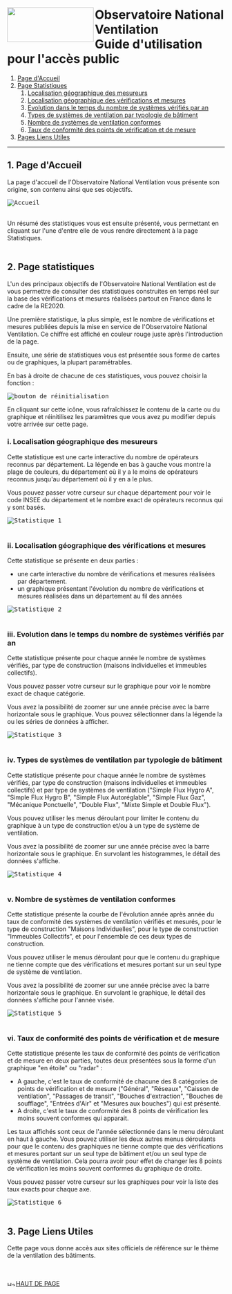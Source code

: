 # <img src="https://github.com/Observatoire-National-Ventilation/onv/blob/docs/wiki-images/logo-onv.png?raw=true" align="left" height="80" width="200" > Observatoire National Ventilation <br>Guide d'utilisation pour l'accès public

1. [Page d'Accueil](#home)
2. [Page Statistiques](#statistics)
    1. [Localisation géographique des mesureurs](#stat1)
    2. [Localisation géographique des vérifications et mesures](#stat2)
    3. [Evolution dans le temps du nombre de systèmes vérifiés par an](#stat3)
    4. [Types de systèmes de ventilation par typologie de bâtiment](#stat4)
    5. [Nombre de systèmes de ventilation conformes](#stat5)
    6. [Taux de conformité des points de vérification et de mesure](#stat6)
3. [Pages Liens Utiles](#usefulLinks)

----
  
## 1. Page d'Accueil <a name="home"></a>

La page d'accueil de l'Observatoire National Ventilation vous présente son origine, son contenu ainsi que ses objectifs. 

<kbd>
    <img src="https://github.com/Observatoire-National-Ventilation/onv/blob/docs/wiki-images/doc-public-home.png?raw=true" alt="Accueil">
</kbd>
<br/><br/>

Un résumé des statistiques vous est ensuite présenté, vous permettant en cliquant sur l'une d'entre elle de vous rendre directement à la page Statistiques.
<br/><br/>

## 2. Page statistiques <a name="statistics"></a>

L'un des principaux objectifs de l'Observatoire National Ventilation est de vous permettre de consulter des statistiques construites en temps réel sur la base des vérifications et mesures réalisées partout en France dans le cadre de la RE2020. 

Une première statistique, la plus simple, est le nombre de vérifications et mesures publiées depuis la mise en service de l'Observatoire National Ventilation. Ce chiffre est affiché en couleur rouge juste après l'introduction de la page.

Ensuite, une série de statistiques vous est présentée sous forme de cartes ou de graphiques, la plupart paramétrables.

En bas à droite de chacune de ces statistiques, vous pouvez choisir la fonction :

<kbd>
    <a name="myControls">
        <img src="https://github.com/Observatoire-National-Ventilation/onv/blob/docs/wiki-images/icon-refresh.png?raw=true" alt="bouton de réinitialisation">
    </a>    
</kbd>

En cliquant sur cette icône, vous rafraîchissez le contenu de la carte ou du graphique et réinitilisez les paramètres que vous avez pu modifier depuis votre arrivée sur cette page.

### i. Localisation géographique des mesureurs <a name="stat1"></a>

Cette statistique est une carte interactive du nombre de opérateurs reconnus par département.
La légende en bas à gauche vous montre la plage de couleurs, du département où il y a le moins de opérateurs reconnus jusqu'au département où il y en a le plus.

Vous pouvez passer votre curseur sur chaque département pour voir le code INSEE du département et le nombre exact de opérateurs reconnus qui y sont basés.

<kbd>
    <a name="myControls">
        <img src="https://github.com/Observatoire-National-Ventilation/onv/blob/docs/wiki-images/stat-1.png?raw=true" alt="Statistique 1">
    </a>    
</kbd>
<br/><br/>

### ii. Localisation géographique des vérifications et mesures <a name="stat2"></a>

Cette statistique se présente en deux parties :
- une carte interactive du nombre de vérifications et mesures réalisées par département.
- un graphique présentant l'évolution du nombre de vérifications et mesures réalisées dans un département au fil des années 

<kbd>
    <a name="myControls">
        <img src="https://github.com/Observatoire-National-Ventilation/onv/blob/docs/wiki-images/stat-2.png?raw=true" alt="Statistique 2">
    </a>    
</kbd>
<br/><br/>

### iii. Evolution dans le temps du nombre de systèmes vérifiés par an <a name="stat3"></a>

Cette statistique présente pour chaque année le nombre de systèmes vérifiés, par type de construction (maisons individuelles et immeubles collectifs).

Vous pouvez passer votre curseur sur le graphique pour voir le nombre exact de chaque catégorie.

Vous avez la possibilité de zoomer sur une année précise avec la barre horizontale sous le graphique. Vous pouvez sélectionner dans la légende la ou les séries de données à afficher.

<kbd>
    <a name="myControls">
        <img src="https://github.com/Observatoire-National-Ventilation/onv/blob/docs/wiki-images/stat-3.png?raw=true" alt="Statistique 3">
    </a>    
</kbd>
<br/><br/>

### iv. Types de systèmes de ventilation par typologie de bâtiment <a name="stat4"></a>

Cette statistique présente pour chaque année le nombre de systèmes vérifiés, par type de construction (maisons individuelles et immeubles collectifs) et par type de systèmes de ventilation ("Simple Flux Hygro A", "Simple Flux Hygro B", "Simple Flux Autoréglable", "Simple Flux Gaz", "Mécanique Ponctuelle", "Double Flux", "Mixte Simple et Double Flux").

Vous pouvez utiliser les menus déroulant pour limiter le contenu du graphique à un type de construction et/ou à un type de système de ventilation.

Vous avez la possibilité de zoomer sur une année précise avec la barre horizontale sous le graphique. En survolant les histogrammes, le détail des données s'affiche.

<kbd>
    <a name="myControls">
        <img src="https://github.com/Observatoire-National-Ventilation/onv/blob/docs/wiki-images/stat-4.png?raw=true" alt="Statistique 4">
    </a>    
</kbd>
<br/><br/>

### v. Nombre de systèmes de ventilation conformes <a name="stat5"></a>

Cette statistique présente la courbe de l'évolution année après année du taux de conformité des systèmes de ventilation vérifiés et mesurés, pour le type de construction "Maisons Individuelles", pour le type de construction "Immeubles Collectifs", et pour l'ensemble de ces deux types de construction.

Vous pouvez utiliser le menus déroulant pour que le contenu du graphique ne tienne compte que des vérifications et mesures portant sur un seul type de système de ventilation.

Vous avez la possibilité de zoomer sur une année précise avec la barre horizontale sous le graphique. En survolant le graphique, le détail des données s'affiche pour l'année visée.

<kbd>
    <a name="myControls">
        <img src="https://github.com/Observatoire-National-Ventilation/onv/blob/docs/wiki-images/stat-5.png?raw=true" alt="Statistique 5">
    </a>    
</kbd>
<br/><br/>

### vi. Taux de conformité des points de vérification et de mesure <a name="stat6"></a>

Cette statistique présente les taux de conformité des points de vérification et de mesure en deux parties, toutes deux présentées sous la forme d'un graphique "en étoile" ou "radar" :
- A gauche, c'est le taux de conformité de chacune des 8 catégories de points de vérification et de mesure ("Général", "Réseaux", "Caisson de ventilation", "Passages de transit", "Bouches d'extraction", "Bouches de soufflage", "Entrées d'Air" et "Mesures aux bouches") qui est présenté.
- A droite, c'est le taux de conformité des 8 points de vérification les moins souvent conformes qui apparait.

Les taux affichés sont ceux de l'année sélectionnée dans le menu déroulant en haut à gauche. Vous pouvez utiliser les deux autres menus déroulants pour que le contenu des graphiques ne tienne compte que des vérifications et mesures portant sur un seul type de bâtiment et/ou un seul type de système de ventilation. Cela pourra avoir pour effet de changer les 8 points de vérification les moins souvent conformes du graphique de droite.

Vous pouvez passer votre curseur sur les graphiques pour voir la liste des taux exacts pour chaque axe.

<kbd>
    <a name="myControls">
        <img src="https://github.com/Observatoire-National-Ventilation/onv/blob/docs/wiki-images/stat-6.png?raw=true" alt="Statistique 6">
    </a>    
</kbd>
<br/><br/>

## 3. Page Liens Utiles <a name="usefulLinks"></a>

Cette page vous donne accès aux sites officiels de référence sur le thème de la ventilation des bâtiments.

<br/><br/>
<a href="#top"> <img src="https://github.com/Observatoire-National-Ventilation/onv/blob/docs/wiki-images/arrow_top.png?raw=true"  height="10" width="20" alt="Haut de page">HAUT DE PAGE</a>  

